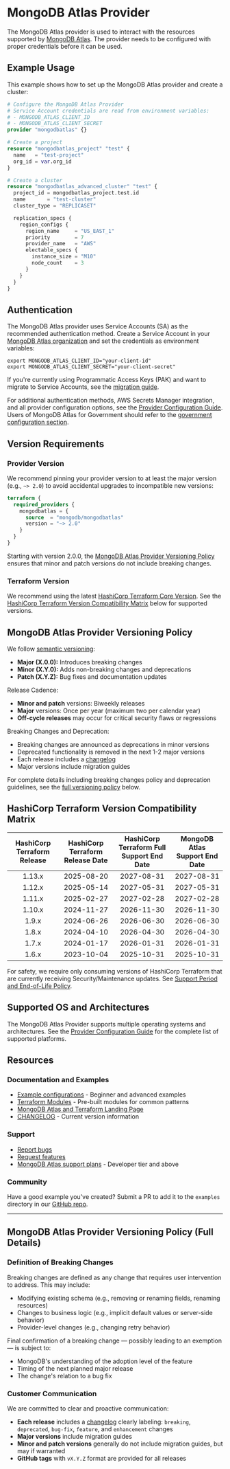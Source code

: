 # MongoDB Atlas Provider

The MongoDB Atlas provider is used to interact with the resources supported by [MongoDB Atlas](https://www.mongodb.com/cloud/atlas). The provider needs to be configured with proper credentials before it can be used.

## Example Usage

This example shows how to set up the MongoDB Atlas provider and create a cluster:

```terraform
# Configure the MongoDB Atlas Provider
# Service Account credentials are read from environment variables:
# - MONGODB_ATLAS_CLIENT_ID
# - MONGODB_ATLAS_CLIENT_SECRET
provider "mongodbatlas" {}

# Create a project
resource "mongodbatlas_project" "test" {
  name   = "test-project"
  org_id = var.org_id
}

# Create a cluster
resource "mongodbatlas_advanced_cluster" "test" {
  project_id = mongodbatlas_project.test.id
  name       = "test-cluster"
  cluster_type = "REPLICASET"

  replication_specs {
    region_configs {
      region_name     = "US_EAST_1"
      priority        = 7
      provider_name   = "AWS"
      electable_specs {
        instance_size = "M10"
        node_count    = 3
      }
    }
  }
}
```

## Authentication

The MongoDB Atlas provider uses Service Accounts (SA) as the recommended authentication method. Create a Service Account in your [MongoDB Atlas organization](https://www.mongodb.com/docs/atlas/configure-api-access/#grant-programmatic-access-to-an-organization) and set the credentials as environment variables:

```shell
export MONGODB_ATLAS_CLIENT_ID="your-client-id"
export MONGODB_ATLAS_CLIENT_SECRET="your-client-secret"
```

If you're currently using Programmatic Access Keys (PAK) and want to migrate to Service Accounts, see the [migration guide](guides/provider-configuration#migration-from-pak-to-service-account).

For additional authentication methods, AWS Secrets Manager integration, and all provider configuration options, see the [Provider Configuration Guide](guides/provider-configuration). Users of MongoDB Atlas for Government should refer to the [government configuration section](guides/provider-configuration#mongodb-atlas-for-government).

## Version Requirements

### Provider Version

We recommend pinning your provider version to at least the major version (e.g., `~> 2.0`) to avoid accidental upgrades to incompatible new versions:

```terraform
terraform {
  required_providers {
    mongodbatlas = {
      source  = "mongodb/mongodbatlas"
      version = "~> 2.0"
    }
  }
}
```

Starting with version 2.0.0, the [MongoDB Atlas Provider Versioning Policy](#mongodb-atlas-provider-versioning-policy) ensures that minor and patch versions do not include breaking changes.

### Terraform Version

We recommend using the latest [HashiCorp Terraform Core Version](https://github.com/hashicorp/terraform). See the [HashiCorp Terraform Version Compatibility Matrix](#hashicorp-terraform-version-compatibility-matrix) below for supported versions.

## MongoDB Atlas Provider Versioning Policy

We follow [semantic versioning](https://semver.org/):
- **Major (X.0.0):** Introduces breaking changes
- **Minor (X.Y.0):** Adds non-breaking changes and deprecations
- **Patch (X.Y.Z):** Bug fixes and documentation updates

Release Cadence:
- **Minor and patch** versions: Biweekly releases
- **Major** versions: Once per year (maximum two per calendar year)
- **Off-cycle releases** may occur for critical security flaws or regressions

Breaking Changes and Deprecation:

- Breaking changes are announced as deprecations in minor versions
- Deprecated functionality is removed in the next 1-2 major versions
- Each release includes a [changelog](https://github.com/mongodb/terraform-provider-mongodbatlas/releases)
- Major versions include migration guides

For complete details including breaking changes policy and deprecation guidelines, see the [full versioning policy](#mongodb-atlas-provider-versioning-policy-full-details) below.

## HashiCorp Terraform Version Compatibility Matrix

<!-- DO NOT remove below placeholder comments as this table is auto-generated -->
<!-- MATRIX_PLACEHOLDER_START -->
| HashiCorp Terraform Release | HashiCorp Terraform Release Date  | HashiCorp Terraform Full Support End Date  | MongoDB Atlas Support End Date |
|:-------:|:------------:|:------------:|:------------:|
| 1.13.x | 2025-08-20 | 2027-08-31 | 2027-08-31 |
| 1.12.x | 2025-05-14 | 2027-05-31 | 2027-05-31 |
| 1.11.x | 2025-02-27 | 2027-02-28 | 2027-02-28 |
| 1.10.x | 2024-11-27 | 2026-11-30 | 2026-11-30 |
| 1.9.x | 2024-06-26 | 2026-06-30 | 2026-06-30 |
| 1.8.x | 2024-04-10 | 2026-04-30 | 2026-04-30 |
| 1.7.x | 2024-01-17 | 2026-01-31 | 2026-01-31 |
| 1.6.x | 2023-10-04 | 2025-10-31 | 2025-10-31 |
<!-- MATRIX_PLACEHOLDER_END -->

For safety, we require only consuming versions of HashiCorp Terraform that are currently receiving Security/Maintenance updates. See [Support Period and End-of-Life Policy](https://support.hashicorp.com/hc/en-us/articles/360021185113-Support-Period-and-End-of-Life-EOL-Policy).

## Supported OS and Architectures

The MongoDB Atlas Provider supports multiple operating systems and architectures. See the [Provider Configuration Guide](guides/provider-configuration#supported-os-and-architectures) for the complete list of supported platforms.

## Resources

### Documentation and Examples
- [Example configurations](https://github.com/mongodb/terraform-provider-mongodbatlas/tree/v2.0.1/examples) - Beginner and advanced examples
- [Terraform Modules](https://registry.terraform.io/namespaces/terraform-mongodbatlas-modules) - Pre-built modules for common patterns
- [MongoDB Atlas and Terraform Landing Page](https://www.mongodb.com/atlas/terraform)
- [CHANGELOG](https://github.com/mongodb/terraform-provider-mongodbatlas/blob/master/CHANGELOG.md) - Current version information

### Support
- [Report bugs](https://github.com/mongodb/terraform-provider-mongodbatlas/issues)
- [Request features](https://feedback.mongodb.com/forums/924145-atlas?category_id=370723)
- [MongoDB Atlas support plans](https://docs.atlas.mongodb.com/support/) - Developer tier and above

### Community
Have a good example you've created? Submit a PR to add it to the `examples` directory in our [GitHub repo](https://github.com/mongodb/terraform-provider-mongodbatlas/).

---

## MongoDB Atlas Provider Versioning Policy (Full Details)

### Definition of Breaking Changes

Breaking changes are defined as any change that requires user intervention to address. This may include:
- Modifying existing schema (e.g., removing or renaming fields, renaming resources)
- Changes to business logic (e.g., implicit default values or server-side behavior)
- Provider-level changes (e.g., changing retry behavior)

Final confirmation of a breaking change — possibly leading to an exemption — is subject to:
- MongoDB's understanding of the adoption level of the feature
- Timing of the next planned major release
- The change's relation to a bug fix

### Customer Communication

We are committed to clear and proactive communication:
- **Each release** includes a [changelog](https://github.com/mongodb/terraform-provider-mongodbatlas/releases) clearly labeling: `breaking`, `deprecated`, `bug-fix`, `feature`, and `enhancement` changes
- **Major versions** include migration guides
- **Minor and patch versions** generally do not include migration guides, but may if warranted
- **GitHub tags** with `vX.Y.Z` format are provided for all releases
